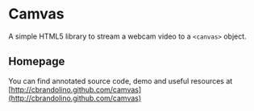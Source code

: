 # Camvas

A simple HTML5 library to stream a webcam video to a `<canvas>` object. 


## Homepage

You can find annotated source code, demo and useful resources at [http://cbrandolino.github.com/camvas](http://cbrandolino.github.com/camvas)


